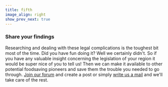 ```yaml
---
title: fifth
image_align: right
show_prev_next: true
---
```


### <div class="fa fa-share"></div>Share your findings

Researching and dealing with these legal complications is the toughest bit most of the time. Did you have fun doing it? Well we certainly didn't. So if you have any valuable insight concerning the legislation of your region it would be super nice of you to tell us! Then we can make it available to other potential foodsaving pioneers and save them the trouble you needed to go through. [Join our forum](https://community.foodsaving.world) and create a post or simply [write us a mail](mailto:info@foodsaving.world) and we'll take care of the rest.

